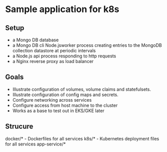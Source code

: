 # Sample application for k8s

## Setup

- a Mongo DB database 
- a Mongo DB cli Node.jsworker process creating entries to the MongoDB collection datastore at periodic intervals
- a Node.js api process responding to http requests 
- a Nginx reverse proxy as load balancer

## Goals

- Illustrate configuration of volumes, volume claims and statefulsets.
- Illustrate configuration of config maps and secrets.
- Configure networking across services
- Configure access from host machine to the cluster
- Works as a base to test out in EKS/GKE later

## Strucure

docker/* - Dockerfiles for all services 
k8s/* - Kubernetes deployment files for all services
app-service/* 
